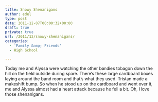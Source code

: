 ```yaml
---
title: Snowy Shenanigans
author: edel
type: post
date: 2011-12-07T00:00:32+00:00
draft: true
private: true
url: /2011/12/snowy-shenanigans/
categories:
  - 'Family &amp; Friends'
  - High School

---
```

Today me and Alyssa were watching the other bandies tobagon down the hill on the field outside during spare. There&#8217;s these large cardboard boxes laying around the band room and that&#8217;s what they used. Tristan made a makeshift bump. So when he stood up on the cardboard and went over it, me and Alyssa almost had a heart attack because he fell a bit. Oh, I love those shenanigans.

<ol class="footnote">
</ol>